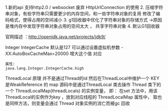 1.新的api 支持http2.0 / websocket 废弃 HttpUrlConnection 的使用
2. 压缩字符串对象，有些字符串只需要更少的内存空间，和一些字符串对象的复用 修改了编码格式，使得占用的空间减小
3. g1回收器中优化了字符串对象的存储方式 ->原因是堆内存中发现字符串对象占用的空间太大 ， 共享字符串对象
4. 默认G1回收器

官网描述 ：http://openjdk.java.net/projects/jdk9/



Integer IntegerCache 默认是127 可以通过设置虚拟机参数
-XX:AutoBoxCacheMax=20000 增大这个值
对应

```
属性:
java.lang.Integer.IntegerCache.high
```


ThreadLocal 原理
并不是通过Thread的id 然后在ThreadLocal中维护一个 KEY 是WeakReference 的 map
源码中是通过ThreadLocal 类去操作 Thread 类下的一个 ThreadLocalMap(threadLocals) 的实例变量，
即：
在set 方法中，用该ThreadLocal的实例作为key ，放到对应线程的 ThreadLocalMap 属性中，
取也是同样方法，则变量会通过 Thread 对象实例的消亡而被gc 回收

